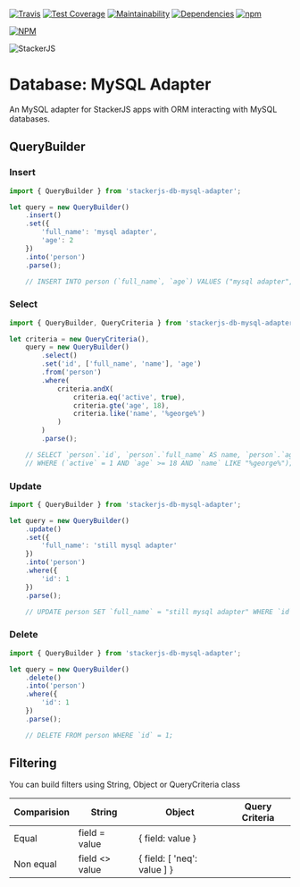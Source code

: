 [![Travis](https://img.shields.io/travis/parpeoficial/stackerjs-db-mysql-adapter.svg)](https://travis-ci.org/parpeoficial/stackerjs-db-mysql-adapter)
[![Test Coverage](https://api.codeclimate.com/v1/badges/69a83aebba7a1d188f93/test_coverage)](https://codeclimate.com/github/parpeoficial/stackerjs-db-mysql-adapter/test_coverage)
[![Maintainability](https://api.codeclimate.com/v1/badges/69a83aebba7a1d188f93/maintainability)](https://codeclimate.com/github/parpeoficial/stackerjs-db-mysql-adapter/maintainability)
[![Dependencies](https://img.shields.io/david/parpeoficial/stackerjs-db-mysql-adapter.svg)](https://david-dm.org/parpeoficial/stackerjs-db-mysql-adapter)
[![npm](https://img.shields.io/npm/dt/stackerjs-db-mysql-adapter.svg)](https://www.npmjs.com/package/stackerjs-db-mysql-adapter)


[![NPM](https://nodei.co/npm/stackerjs-db-mysql-adapter.png?downloads=true&downloadRank=true&stars=true)](https://nodei.co/npm/stackerjs-db-mysql-adapter/)

![StackerJS](https://s3-sa-east-1.amazonaws.com/parpe.prod/StackerJS-logo.png)

# Database: MySQL Adapter
An MySQL adapter for StackerJS apps with ORM interacting with MySQL databases.

## QueryBuilder

### Insert
```javascript
import { QueryBuilder } from 'stackerjs-db-mysql-adapter';

let query = new QueryBuilder()
    .insert()
    .set({
        'full_name': 'mysql adapter',
        'age': 2
    })
    .into('person')
    .parse();

    // INSERT INTO person (`full_name`, `age`) VALUES ("mysql adapter", 2);
```

### Select
```javascript
import { QueryBuilder, QueryCriteria } from 'stackerjs-db-mysql-adapter';

let criteria = new QueryCriteria(),
    query = new QueryBuilder()
        .select()
        .set('id', ['full_name', 'name'], 'age')
        .from('person')
        .where(
            criteria.andX(
                criteria.eq('active', true),
                criteria.gte('age', 18),
                criteria.like('name', '%george%')
            )
        )
        .parse();

    // SELECT `person`.`id`, `person`.`full_name` AS name, `person`.`age` FROM person
    // WHERE (`active` = 1 AND `age` >= 18 AND `name` LIKE "%george%");
```

### Update
```javascript
import { QueryBuilder } from 'stackerjs-db-mysql-adapter';

let query = new QueryBuilder()
    .update()
    .set({
        'full_name': 'still mysql adapter'
    })
    .into('person')
    .where({
        'id': 1
    })
    .parse();

    // UPDATE person SET `full_name` = "still mysql adapter" WHERE `id` = 1;
```

### Delete
```javascript
import { QueryBuilder } from 'stackerjs-db-mysql-adapter';

let query = new QueryBuilder()
    .delete()
    .into('person')
    .where({
        'id': 1
    })
    .parse();

    // DELETE FROM person WHERE `id` = 1;    
```


## Filtering
You can build filters using String, Object or QueryCriteria class

| Comparision | String | Object | Query Criteria |
| --- | --- | --- | --- |
| Equal | field = value | { field: value } || { field: [ 'eq': value ] } || { field: { 'eq': value } } | new QueryCriteria.eq(field, value) |
| Non equal | field <> value | { field: [ 'neq': value ] } || { field: { 'neq': value } } | new QueryCriteria.neq(field, value) |